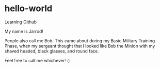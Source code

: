 # hello-world
Learning Github

My name is Jarrod! 

People also call me Bob. This came about during my Basic Military Training Phase, 
when my sergeant thought that I looked like Bob the Minion with my shaved headed, 
black glasses, and round face. 

Feel free to call me whichever! :)
